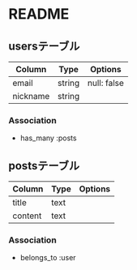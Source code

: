 # README

## usersテーブル
|Column  |Type  |Options    |
|--------|------|-----------|
|email   |string|null: false|
|nickname|string||

### Association
- has_many :posts

## postsテーブル
|Column |Type|Options|
|-------|----|-------|
|title  |text||
|content|text||

### Association
- belongs_to :user


<!-- 合計 テーブル:2
          users_2
          posts_2
-->